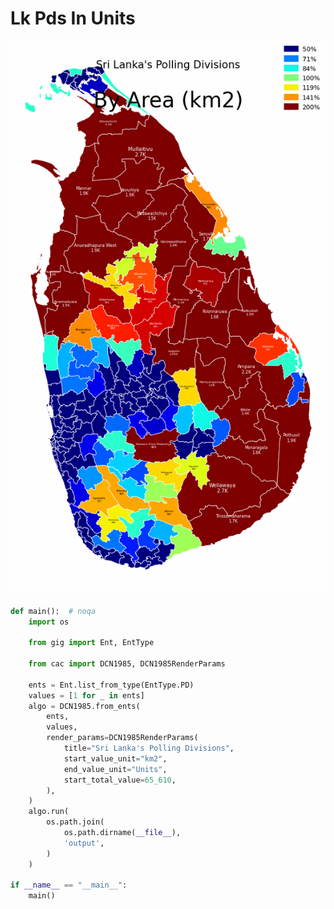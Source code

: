 # Lk Pds In Units

<p  align="center">
    <img src="https://raw.githubusercontent.com/nuuuwan/continuous_area_cartograms/main/examples/lk_pds_in_units/output/animated.gif" alt="alt" />
</p>

```python
def main():  # noqa
    import os

    from gig import Ent, EntType

    from cac import DCN1985, DCN1985RenderParams

    ents = Ent.list_from_type(EntType.PD)
    values = [1 for _ in ents]
    algo = DCN1985.from_ents(
        ents,
        values,
        render_params=DCN1985RenderParams(
            title="Sri Lanka's Polling Divisions",
            start_value_unit="km2",
            end_value_unit="Units",
            start_total_value=65_610,
        ),
    )
    algo.run(
        os.path.join(
            os.path.dirname(__file__),
            'output',
        )
    )

if __name__ == "__main__":
    main()

```
